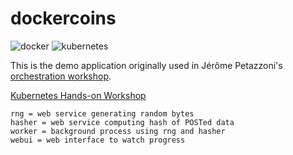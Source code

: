 # dockercoins
![docker](https://github.com/FranciscoJimenezR/dockercoins/workflows/docker/badge.svg?branch=ops)
![kubernetes](https://github.com/FranciscoJimenezR/dockercoins/workflows/kubernetes/badge.svg?branch=ops)

This is the demo application originally used in Jérôme Petazzoni's [orchestration workshop](https://github.com/jpetazzo/container.training).

[Kubernetes Hands-on Workshop](https://training.play-with-kubernetes.com/kubernetes-workshop/)
```
rng = web service generating random bytes
hasher = web service computing hash of POSTed data
worker = background process using rng and hasher
webui = web interface to watch progress
```
